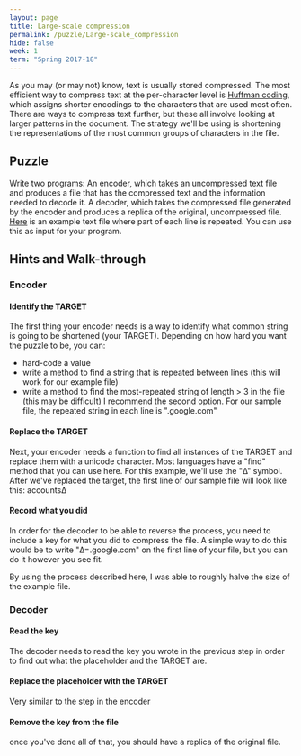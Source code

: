 ```yaml
---
layout: page
title: Large-scale compression
permalink: /puzzle/Large-scale_compression
hide: false
week: 1
term: "Spring 2017-18"
---
```



As you may (or may not) know, text is usually stored compressed. The most efficient way to compress text at the per-character level is [Huffman coding](https://en.wikipedia.org/wiki/Huffman_coding), which assigns shorter encodings to the characters that are used most often. There are ways to compress text further, but these all involve looking at larger patterns in the document.
The strategy we'll be using is shortening the representations of the most common groups of characters in the file.


## Puzzle

Write two programs:
An encoder, which takes an uncompressed text file and produces a file that has the compressed text and the information needed to decode it.
A decoder, which takes the compressed file generated by the encoder and produces a replica of the original, uncompressed file.
[Here](https://github.com/JamieFarrelly/Popular-Site-Subdomains/blob/master/Google.com.txt) is an example text file where part of each line is repeated. You can use this as input for your program.

## Hints and Walk-through

### Encoder
#### Identify the TARGET
The first thing your encoder needs is a way to identify what common string is going to be shortened (your TARGET). Depending on how hard you want the puzzle to be, you can:
* hard-code a value
* write a method to find a string that is repeated between lines (this will work for our example file)
* write a method to find the most-repeated string of length > 3 in the file (this may be difficult)
I recommend the second option. For our sample file, the repeated string in each line is ".google.com"

#### Replace the TARGET
Next, your encoder needs a function to find all instances of the TARGET and replace them with a unicode character. Most languages have a "find" method that you can use here. For this example, we'll use the "Δ" symbol. After we've replaced the target, the first line of our sample file will look like this:
accountsΔ

#### Record what you did
In order for the decoder to be able to reverse the process, you need to include a key for what you did to compress the file. A simple way to do this would be to write "Δ=.google.com" on the first line of your file, but you can do it however you see fit.

By using the process described here, I was able to roughly halve the size of the example file.

### Decoder
#### Read the key
The decoder needs to read the key you wrote in the previous step in order to find out what the placeholder and the TARGET are.

#### Replace the placeholder with the TARGET
Very similar to the step in the encoder

#### Remove the key from the file


once you've done all of that, you should have a replica of the original file.
